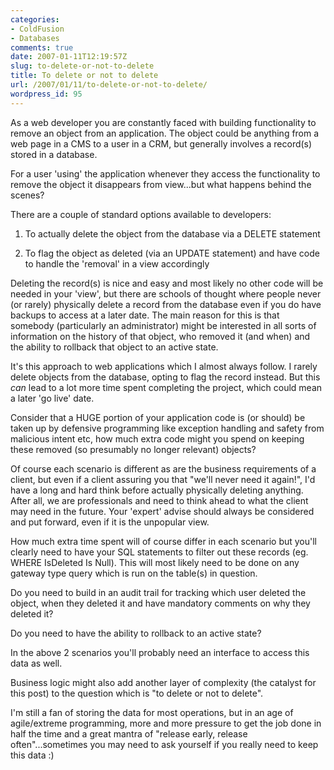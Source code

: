 ```yaml
---
categories:
- ColdFusion
- Databases
comments: true
date: 2007-01-11T12:19:57Z
slug: to-delete-or-not-to-delete
title: To delete or not to delete
url: /2007/01/11/to-delete-or-not-to-delete/
wordpress_id: 95
---
```


As a web developer you are constantly faced with building functionality to remove an object from an application. The object could be anything from a web page in a CMS to a user in a CRM, but generally involves a record(s) stored in a database.

For a user 'using' the application whenever they access the functionality to remove the object it disappears from view...but what happens behind the scenes?

There are a couple of standard options available to developers:




	
  1. To actually delete the object from the database via a DELETE statement

	
  2. To flag the object as deleted (via an UPDATE statement) and have code to handle the 'removal' in a view accordingly



Deleting the record(s) is nice and easy and most likely no other code will be needed in your 'view', but there are schools of thought where people never (or rarely) physically delete a record from the database even if you do have backups to access at a later date. The main reason for this is that somebody (particularly an administrator) might be interested in all sorts of information on the history of that object, who removed it (and when) and the ability to rollback that object to an active state.

It's this approach to web applications which I almost always follow. I rarely delete objects from the database, opting to flag the record instead. But this _can_ lead to a lot more time spent completing the project, which could mean a later 'go live' date. 

Consider that a HUGE portion of your application code is (or should) be taken up by defensive programming like exception handling and safety from malicious intent etc, how much extra code might you spend on keeping these removed (so presumably no longer relevant) objects?

Of course each scenario is different as are the business requirements of a client, but even if a client assuring you that "we'll never need it again!", I'd have a long and hard think before actually physically deleting anything. After all, we are professionals and need to think ahead to what the client may need in the future. Your 'expert' advise should always be considered and put forward, even if it is the unpopular view.

How much extra time spent will of course differ in each scenario but you'll clearly need to have your SQL statements to filter out these records (eg. WHERE IsDeleted Is Null). This will most likely need to be done on any gateway type query which is run on the table(s) in question.

Do you need to build in an audit trail for tracking which user deleted the object, when they deleted it and have mandatory comments on why they deleted it?

Do you need to have the ability to rollback to an active state?

In the above 2 scenarios you'll probably need an interface to access this data as well.

Business logic might also add another layer of complexity (the catalyst for this post) to the question which is "to delete or not to delete".

I'm still a fan of storing the data for most operations, but in an age of agile/extreme programming, more and more pressure to get the job done in half the time and a great mantra of "release early, release often"...sometimes you may need to ask yourself if you really need to keep this data :)


